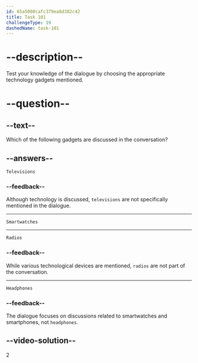 ```yaml
---
id: 65a5080cafc379ea8d382c42
title: Task 101
challengeType: 19
dashedName: task-101
---
```


# --description--

Test your knowledge of the dialogue by choosing the appropriate technology gadgets mentioned.

# --question--

## --text--

Which of the following gadgets are discussed in the conversation?

## --answers--

`Televisions`

### --feedback--

Although technology is discussed, `televisions` are not specifically mentioned in the dialogue.

---

`Smartwatches`

---

`Radios`

### --feedback--

While various technological devices are mentioned, `radios` are not part of the conversation.

---

`Headphones`

### --feedback--

The dialogue focuses on discussions related to smartwatches and smartphones, not `headphones`.

## --video-solution--

2
